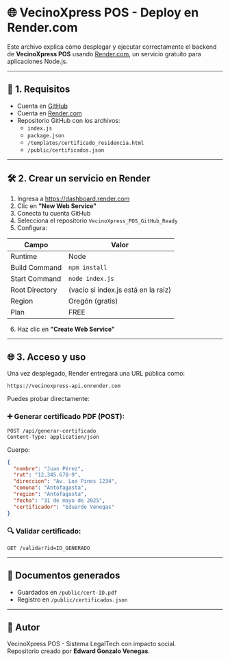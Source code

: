 # 🌐 VecinoXpress POS - Deploy en Render.com

Este archivo explica cómo desplegar y ejecutar correctamente el backend de **VecinoXpress POS** usando [Render.com](https://render.com), un servicio gratuito para aplicaciones Node.js.

---

## 🚀 1. Requisitos

- Cuenta en [GitHub](https://github.com)
- Cuenta en [Render.com](https://render.com)
- Repositorio GitHub con los archivos:
  - `index.js`
  - `package.json`
  - `/templates/certificado_residencia.html`
  - `/public/certificados.json`

---

## 🛠️ 2. Crear un servicio en Render

1. Ingresa a https://dashboard.render.com
2. Clic en **"New Web Service"**
3. Conecta tu cuenta GitHub
4. Selecciona el repositorio `VecinoXpress_POS_GitHub_Ready`
5. Configura:

| Campo                 | Valor                          |
|----------------------|---------------------------------|
| Runtime              | Node                            |
| Build Command        | `npm install`                  |
| Start Command        | `node index.js`                |
| Root Directory       | (vacío si index.js está en la raíz) |
| Region               | Oregón (gratis)                |
| Plan                 | FREE                            |

6. Haz clic en **"Create Web Service"**

---

## 🌐 3. Acceso y uso

Una vez desplegado, Render entregará una URL pública como:

```
https://vecinoxpress-api.onrender.com
```

Puedes probar directamente:

### ➕ Generar certificado PDF (POST):
```
POST /api/generar-certificado
Content-Type: application/json
```

Cuerpo:
```json
{
  "nombre": "Juan Pérez",
  "rut": "12.345.678-9",
  "direccion": "Av. Los Pinos 1234",
  "comuna": "Antofagasta",
  "region": "Antofagasta",
  "fecha": "31 de mayo de 2025",
  "certificador": "Eduardo Venegas"
}
```

### 🔍 Validar certificado:
```
GET /validar?id=ID_GENERADO
```

---

## 🧾 Documentos generados

- Guardados en `/public/cert-ID.pdf`
- Registro en `/public/certificados.json`

---

## 🤝 Autor

VecinoXpress POS - Sistema LegalTech con impacto social.  
Repositorio creado por **Edward Gonzalo Venegas**.
